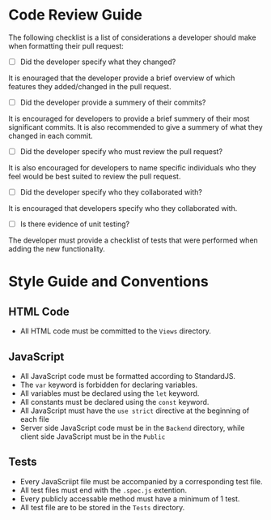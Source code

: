 # Code Review Guide

The following checklist is a list of considerations a developer should make when formatting their pull request:

- [ ] Did the developer specify what they changed?

It is enouraged that the developer provide a brief overview of which features they added/changed in the pull request.

- [ ] Did the developer provide a summery of their commits?

It is encouraged for developers to provide a brief summery of their most significant commits. It is also recommended to give a summery of what they changed in each commit.

- [ ] Did the developer specify who must review the pull request?

It is also encouraged for developers to name specific individuals who they feel would be best suited to review the pull request. 

- [ ] Did the developer specify who they collaborated with?

It is encouraged that developers specify who they collaborated with. 

- [ ] Is there evidence of unit testing?

The developer must provide a checklist of tests that were performed when adding the new functionality. 

# Style Guide and Conventions

## HTML Code

* All HTML code must be committed to the `Views` directory.

## JavaScript

* All JavaScript code must be formatted according to StandardJS.
* The `var` keyword is forbidden for declaring variables.
* All variables must be declared using the `let` keyword.
* All constants must be declared using the `const` keyword.
* All JavaScript must have the `use strict` directive at the beginning of each file
* Server side JavaScript code must be in the `Backend` directory, while client side JavaScript must be in the `Public`

## Tests 
* Every JavaScriipt file must be accompanied by a corresponding test file.
* All test files must end with the `.spec.js` extention.
* Every publicly accessable method must have a minimum of 1 test.
* All test file are to be stored in the `Tests` directory.